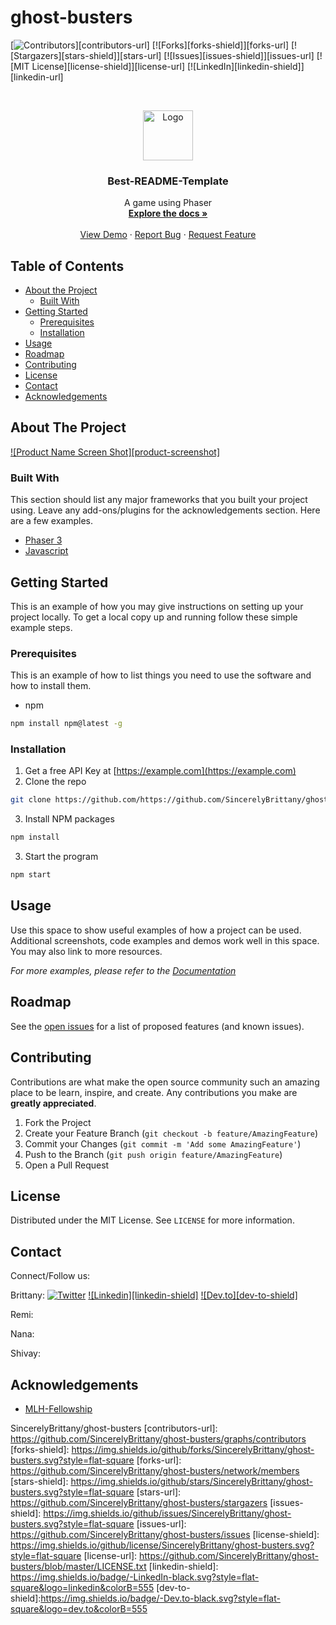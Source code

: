 # ghost-busters
[![Contributors][contributors-shield]][contributors-url]
[![Forks][forks-shield]][forks-url]
[![Stargazers][stars-shield]][stars-url]
[![Issues][issues-shield]][issues-url]
[![MIT License][license-shield]][license-url]
[![LinkedIn][linkedin-shield]][linkedin-url]



<!-- PROJECT LOGO -->
<br />
<p align="center">
  <a href="https://github.com/SincerelyBrittany/ghost-busters">
    <img src="images/logo.png" alt="Logo" width="80" height="80">
  </a>

  <h3 align="center">Best-README-Template</h3>

  <p align="center">
    A game using Phaser
    <br />
    <a href="https://github.com/SincerelyBrittany/ghost-busters"><strong>Explore the docs »</strong></a>
    <br />
    <br />
    <a href="https://github.com/SincerelyBrittany/ghost-busters">View Demo</a>
    ·
    <a href="https://github.com/SincerelyBrittany/ghost-busters/issues">Report Bug</a>
    ·
    <a href="https://github.com/SincerelyBrittany/ghost-busters/issues">Request Feature</a>
  </p>
</p>



<!-- TABLE OF CONTENTS -->
## Table of Contents

* [About the Project](#about-the-project)
  * [Built With](#built-with)
* [Getting Started](#getting-started)
  * [Prerequisites](#prerequisites)
  * [Installation](#installation)
* [Usage](#usage)
* [Roadmap](#roadmap)
* [Contributing](#contributing)
* [License](#license)
* [Contact](#contact)
* [Acknowledgements](#acknowledgements)



<!-- ABOUT THE PROJECT -->
## About The Project

[![Product Name Screen Shot][product-screenshot]](https://example.com)


### Built With
This section should list any major frameworks that you built your project using. Leave any add-ons/plugins for the acknowledgements section. Here are a few examples.
* [Phaser 3](https://phaser.io/)
* [Javascript](https://developer.mozilla.org/en-US/docs/Web/JavaScript)



<!-- GETTING STARTED -->
## Getting Started

This is an example of how you may give instructions on setting up your project locally.
To get a local copy up and running follow these simple example steps.

### Prerequisites

This is an example of how to list things you need to use the software and how to install them.
* npm
```sh
npm install npm@latest -g
```

### Installation

1. Get a free API Key at [https://example.com](https://example.com)
2. Clone the repo
```sh
git clone https://github.com/https://github.com/SincerelyBrittany/ghost-busters.git
```
3. Install NPM packages
```sh
npm install
```
3. Start the program
```sh
npm start
```


<!-- USAGE EXAMPLES -->
## Usage

Use this space to show useful examples of how a project can be used. Additional screenshots, code examples and demos work well in this space. You may also link to more resources.

_For more examples, please refer to the [Documentation](https://example.com)_



<!-- ROADMAP -->
## Roadmap

See the [open issues](https://github.com/SincerelyBrittany/ghost-busters/issues) for a list of proposed features (and known issues).



<!-- CONTRIBUTING -->
## Contributing

Contributions are what make the open source community such an amazing place to be learn, inspire, and create. Any contributions you make are **greatly appreciated**.

1. Fork the Project
2. Create your Feature Branch (`git checkout -b feature/AmazingFeature`)
3. Commit your Changes (`git commit -m 'Add some AmazingFeature'`)
4. Push to the Branch (`git push origin feature/AmazingFeature`)
5. Open a Pull Request



<!-- LICENSE -->
## License

Distributed under the MIT License. See `LICENSE` for more information.


<!-- CONTACT -->
## Contact
Connect/Follow us:

Brittany:
[![Twitter][brittany-twitter-shield]][brittany-twitter-url]
[![Linkedin][linkedin-shield]][brittany-linkedin-url]
[![Dev.to][dev-to-shield]][brittany-dev-to-url]
<!-- [![Github.com][brittany-github-shield]][brittany-github-url]] -->


Remi:

Nana:

Shivay: 



<!-- ACKNOWLEDGEMENTS -->
## Acknowledgements
* [MLH-Fellowship](https://fellowship.mlh.io/)


<!-- MARKDOWN LINKS & IMAGES -->
<!-- https://www.markdownguide.org/basic-syntax/#reference-style-links -->
[contributors-shield]: https://img.shields.io/github/contributors/SincerelyBrittany/ghost-busters.svg?style=flat-square
SincerelyBrittany/ghost-busters
[contributors-url]: https://github.com/SincerelyBrittany/ghost-busters/graphs/contributors
[forks-shield]: https://img.shields.io/github/forks/SincerelyBrittany/ghost-busters.svg?style=flat-square
[forks-url]: https://github.com/SincerelyBrittany/ghost-busters/network/members
[stars-shield]: https://img.shields.io/github/stars/SincerelyBrittany/ghost-busters.svg?style=flat-square
[stars-url]: https://github.com/SincerelyBrittany/ghost-busters/stargazers
[issues-shield]: https://img.shields.io/github/issues/SincerelyBrittany/ghost-busters.svg?style=flat-square
[issues-url]: https://github.com/SincerelyBrittany/ghost-busters/issues
[license-shield]: https://img.shields.io/github/license/SincerelyBrittany/ghost-busters.svg?style=flat-square
[license-url]: https://github.com/SincerelyBrittany/ghost-busters/blob/master/LICENSE.txt
[linkedin-shield]: https://img.shields.io/badge/-LinkedIn-black.svg?style=flat-square&logo=linkedin&colorB=555
[dev-to-shield]:https://img.shields.io/badge/-Dev.to-black.svg?style=flat-square&logo=dev.to&colorB=555
<!-- [product-screenshot]: url -->

<!-- Brittany Social Media  -->
[brittany-linkedin-url]: https://www.linkedin.com/in/sincerelybrittany/
[brittany-twitter-shield]:https://img.shields.io/twitter/url?style=social&url=https%3A%2F%2Ftwitter.com%2FSincerelyBrittt
[brittany-twitter-url]: https://twitter.com/SincerelyBrittt
[brittany-github-shield]: https://img.shields.io/github/followers/sincerelybrittany?label=Follow%20on%20Github&style=social
[brittany-github-url]: https://github.com/SincerelyBrittany
[brittany-dev-to-url]: https://dev.to/sincerelybrittany

<!-- Remi Social Media  -->
<!-- [remi-linkedin-url]: https://www.linkedin.com/in/username/
[remi-twitter-shield]:https://img.shields.io/twitter/url?style=social&url=https%3A%2F%2Ftwitter.com%2Fusername
[remi-twitter-url]: https://twitter.com/usernmae
[remi-github-shield]: https://img.shields.io/github/followers/username?label=Follow%20on%20Github&style=social
[remi-dev-to-url]: https://dev.to/username -->

<!-- Nana Social Media  -->
<!-- [nana-linkedin-url]: https://www.linkedin.com/in/username/
[nana-twitter-shield]:https://img.shields.io/twitter/url?style=social&url=https%3A%2F%2Ftwitter.com%2Fusername
[nana-twitter-url]: https://twitter.com/usernmae
[nana-github-shield]: https://img.shields.io/github/followers/username?label=Follow%20on%20Github&style=social
[nana-dev-to-url]: https://dev.to/username -->

<!-- Shivay Social Media  -->
<!-- [shivay-linkedin-url]: https://www.linkedin.com/in/username/
[shivay-twitter-shield]:https://img.shields.io/twitter/url?style=social&url=https%3A%2F%2Ftwitter.com%2Fusername
[shivay-twitter-url]: https://twitter.com/usernmae
[shivay-github-shield]: https://img.shields.io/github/followers/username?label=Follow%20on%20Github&style=social
[shivay-dev-to-url]: https://dev.to/username -->